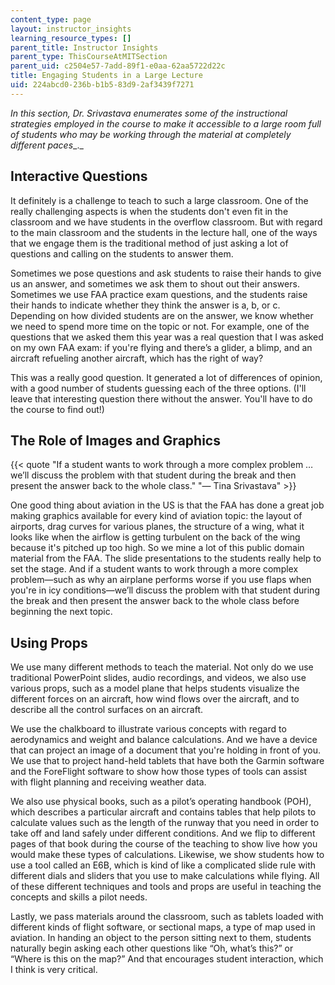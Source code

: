 ```yaml
---
content_type: page
layout: instructor_insights
learning_resource_types: []
parent_title: Instructor Insights
parent_type: ThisCourseAtMITSection
parent_uid: c2504e57-7add-89f1-e0aa-62aa5722d22c
title: Engaging Students in a Large Lecture
uid: 224abcd0-236b-b1b5-83d9-2af3439f7271
---
```


_In this section, Dr. Srivastava enumerates some of the instructional strategies employed in the course_ _to make it accessible to a large room full of students who may be working through the material at completely different paces__._

Interactive Questions
---------------------

It definitely is a challenge to teach to such a large classroom. One of the really challenging aspects is when the students don't even fit in the classroom and we have students in the overflow classroom. But with regard to the main classroom and the students in the lecture hall, one of the ways that we engage them is the traditional method of just asking a lot of questions and calling on the students to answer them.

Sometimes we pose questions and ask students to raise their hands to give us an answer, and sometimes we ask them to shout out their answers. Sometimes we use FAA practice exam questions, and the students raise their hands to indicate whether they think the answer is a, b, or c. Depending on how divided students are on the answer, we know whether we need to spend more time on the topic or not. For example, one of the questions that we asked them this year was a real question that I was asked on my own FAA exam: if you're flying and there’s a glider, a blimp, and an aircraft refueling another aircraft, which has the right of way?

This was a really good question. It generated a lot of differences of opinion, with a good number of students guessing each of the three options. (I'll leave that interesting question there without the answer. You'll have to do the course to find out!)

The Role of Images and Graphics
-------------------------------

{{< quote "If a student wants to work through a more complex problem … we’ll discuss the problem with that student during the break and then present the answer back to the whole class." "— Tina Srivastava" >}}

One good thing about aviation in the US is that the FAA has done a great job making graphics available for every kind of aviation topic: the layout of airports, drag curves for various planes, the structure of a wing, what it looks like when the airflow is getting turbulent on the back of the wing because it's pitched up too high. So we mine a lot of this public domain material from the FAA. The slide presentations to the students really help to set the stage. And if a student wants to work through a more complex problem—such as why an airplane performs worse if you use flaps when you're in icy conditions—we’ll discuss the problem with that student during the break and then present the answer back to the whole class before beginning the next topic.

Using Props
-----------

We use many different methods to teach the material. Not only do we use traditional PowerPoint slides, audio recordings, and videos, we also use various props, such as a model plane that helps students visualize the different forces on an aircraft, how wind flows over the aircraft, and to describe all the control surfaces on an aircraft.

We use the chalkboard to illustrate various concepts with regard to aerodynamics and weight and balance calculations. And we have a device that can project an image of a document that you're holding in front of you. We use that to project hand-held tablets that have both the Garmin software and the ForeFlight software to show how those types of tools can assist with flight planning and receiving weather data.

We also use physical books, such as a pilot’s operating handbook (POH), which describes a particular aircraft and contains tables that help pilots to calculate values such as the length of the runway that you need in order to take off and land safely under different conditions. And we flip to different pages of that book during the course of the teaching to show live how you would make these types of calculations. Likewise, we show students how to use a tool called an E6B, which is kind of like a complicated slide rule with different dials and sliders that you use to make calculations while flying. All of these different techniques and tools and props are useful in teaching the concepts and skills a pilot needs.

Lastly, we pass materials around the classroom, such as tablets loaded with different kinds of flight software, or sectional maps, a type of map used in aviation. In handing an object to the person sitting next to them, students naturally begin asking each other questions like “Oh, what’s this?” or “Where is this on the map?” And that encourages student interaction, which I think is very critical.